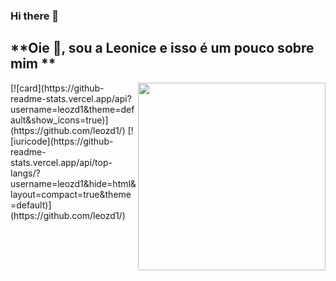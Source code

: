 ### Hi there 👋

<!--
**leozd1/leozd1** is a ✨ _special_ ✨ repository because its `README.md` (this file) appears on your GitHub profile.

Here are some ideas to get you started:

- 🔭 I’m currently working on ...
- 🌱 I’m currently learning ...
- 👯 I’m looking to collaborate on ...
- 🤔 I’m looking for help with ...
- 💬 Ask me about ...
- 📫 How to reach me: ...
- 😄 Pronouns: ...
- ⚡ Fun fact: ...
-->
## **Oie 👋, sou a Leonice e isso é um pouco sobre mim **  

<img align="right" width="300" src="https://i2.wp.com/allhtaccess.info/wp-content/uploads/2018/03/programming.gif?fit=1281%2C716&ssl=1" />
[![card](https://github-readme-stats.vercel.app/api?username=leozd1&theme=default&show_icons=true)](https://github.com/leozd1/)
[![iuricode](https://github-readme-stats.vercel.app/api/top-langs/?username=leozd1&hide=html&layout=compact=true&theme=default)](https://github.com/leozd1/)

